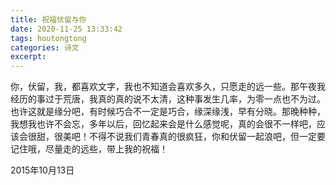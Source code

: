 ```yaml
---
title: 祝福伏留与你
date: 2020-11-25 13:33:42
tags: houtongtong
categories: 诗文
excerpt: 
---
```

你，伏留，我，都喜欢文字，我也不知道会喜欢多久，只愿走的远一些。那午夜我经历的事过于荒唐，我真的真的说不太清，这种事发生几率，为零一点也不为过。也许这就是缘分吧，有时候巧合不一定是巧合，缘深缘浅，早有分晓。那晚种种，我想我也许不会忘，多年以后，回忆起来会是什么感觉呢，真的会很不一样吧，应该会很甜，很美吧！不得不说我们青春真的很疯狂，你和伏留一起浪吧，但一定要记住哦，尽量走的远些，带上我的祝福！

2015年10月13日
